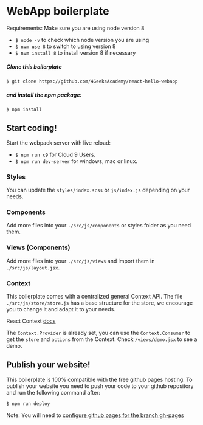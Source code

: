 # WebApp boilerplate

Requirements: Make sure you are using node version 8
* `$ node -v` to check which node version you are using
* `$ nvm use 8` to switch to using version 8
* `$ nvm install 8` to install version 8 if necessary

##### Clone this boilerplate
```
$ git clone https://github.com/4GeeksAcademy/react-hello-webapp
```

##### and install the npm package:
```
$ npm install
```

## Start coding! 

Start the webpack server with live reload:
- `$ npm run c9` for Cloud 9 Users.
- `$ npm run dev-server` for windows, mac or linux.

### Styles
You can update the `styles/index.scss` or `js/index.js` depending on your needs.

### Components
Add more files into your `./src/js/components` or styles folder as you need them.

### Views (Components)
Add more files into your `./src/js/views` and import them in `./src/js/layout.jsx`.

### Context
This boilerplate comes with a centralized general Context API. The file `./src/js/store/store.js` has a base structure for the store, we encourage you to change it and adapt it to your needs.

React Context [docs](https://reactjs.org/docs/context.html)

The `Context.Provider` is already set, you can use the `Context.Consumer` to get the `store` and `actions` from the Context. Check `/views/demo.jsx` to see a demo.

## Publish your website! 

This boilerplate is 100% compatible with the free github pages hosting.
To publish your website you need to push your code to your github repository and run the following command after:
```sh
$ npm run deploy
```
Note: You will need to [configure github pages for the branch gh-pages](https://help.github.com/articles/configuring-a-publishing-source-for-github-pages/#enabling-github-pages-to-publish-your-site-from-master-or-gh-pages)
